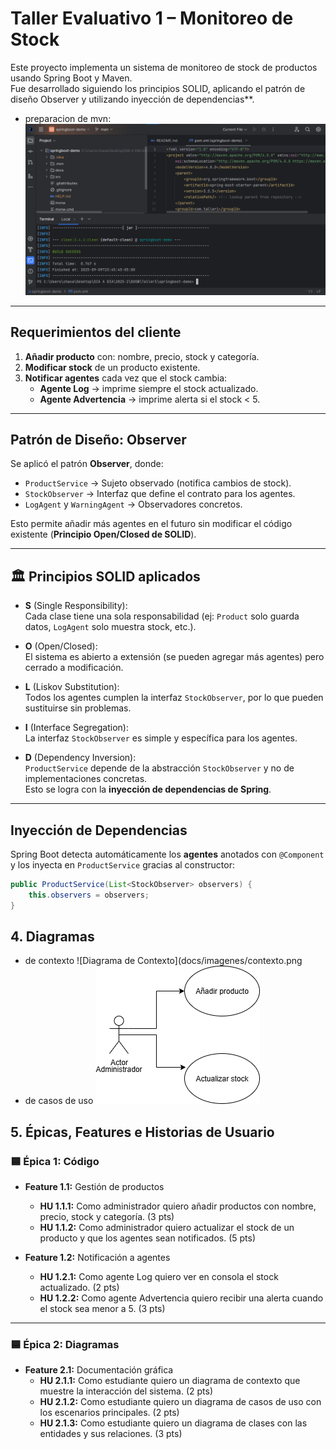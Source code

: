 #  Taller Evaluativo 1 – Monitoreo de Stock

Este proyecto implementa un sistema de monitoreo de stock de productos usando Spring Boot y Maven.  
Fue desarrollado siguiendo los principios SOLID, aplicando el patrón de diseño Observer y utilizando inyección de dependencias**.


- preparacion de mvn:
  ![compilacion](docs/imagenes/mvncompile.png)
---

##  Requerimientos del cliente

1. **Añadir producto** con: nombre, precio, stock y categoría.
2. **Modificar stock** de un producto existente.
3. **Notificar agentes** cada vez que el stock cambia:
    - **Agente Log** → imprime siempre el stock actualizado.
    - **Agente Advertencia** → imprime alerta si el stock < 5.

---

## Patrón de Diseño: Observer

Se aplicó el patrón **Observer**, donde:
- `ProductService` → Sujeto observado (notifica cambios de stock).
- `StockObserver` → Interfaz que define el contrato para los agentes.
- `LogAgent` y `WarningAgent` → Observadores concretos.

 Esto permite añadir más agentes en el futuro sin modificar el código existente (**Principio Open/Closed de SOLID**).

---

## 🏛 Principios SOLID aplicados

- **S** (Single Responsibility):  
  Cada clase tiene una sola responsabilidad (ej: `Product` solo guarda datos, `LogAgent` solo muestra stock, etc.).

- **O** (Open/Closed):  
  El sistema es abierto a extensión (se pueden agregar más agentes) pero cerrado a modificación.

- **L** (Liskov Substitution):  
  Todos los agentes cumplen la interfaz `StockObserver`, por lo que pueden sustituirse sin problemas.

- **I** (Interface Segregation):  
  La interfaz `StockObserver` es simple y específica para los agentes.

- **D** (Dependency Inversion):  
  `ProductService` depende de la abstracción `StockObserver` y no de implementaciones concretas.  
  Esto se logra con la **inyección de dependencias de Spring**.

---

##  Inyección de Dependencias

Spring Boot detecta automáticamente los **agentes** anotados con `@Component` y los inyecta en `ProductService` gracias al constructor:

```java
public ProductService(List<StockObserver> observers) {
    this.observers = observers;
}
```
## 4. Diagramas
- de contexto
  ![Diagrama de Contexto](docs/imagenes/contexto.png
- de casos de uso
  ![Diagrama de Casos de uso](docs/imagenes/casouso.png)



##  5. Épicas, Features e Historias de Usuario

### 🟦 Épica 1: Código
- **Feature 1.1:** Gestión de productos
    - **HU 1.1.1:** Como administrador quiero añadir productos con nombre, precio, stock y categoría. (3 pts)
    - **HU 1.1.2:** Como administrador quiero actualizar el stock de un producto y que los agentes sean notificados. (5 pts)

- **Feature 1.2:** Notificación a agentes
    - **HU 1.2.1:** Como agente Log quiero ver en consola el stock actualizado. (2 pts)
    - **HU 1.2.2:** Como agente Advertencia quiero recibir una alerta cuando el stock sea menor a 5. (3 pts)

---

### 🟦 Épica 2: Diagramas
- **Feature 2.1:** Documentación gráfica
    - **HU 2.1.1:** Como estudiante quiero un diagrama de contexto que muestre la interacción del sistema. (2 pts)
    - **HU 2.1.2:** Como estudiante quiero un diagrama de casos de uso con los escenarios principales. (2 pts)
    - **HU 2.1.3:** Como estudiante quiero un diagrama de clases con las entidades y sus relaciones. (3 pts)  


